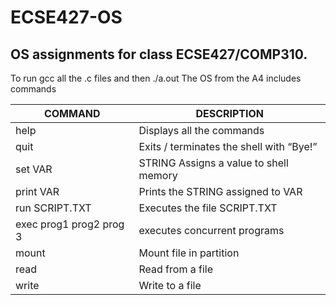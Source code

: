 # ECSE427-OS
## OS assignments for class ECSE427/COMP310. 

To run gcc all the .c files and then ./a.out
The OS from the A4 includes commands 

COMMAND | DESCRIPTION
--------|---------------
help | Displays all the commands
quit | Exits / terminates the shell with “Bye!”
set VAR | STRING Assigns a value to shell memory
print VAR | Prints the STRING assigned to VAR
run SCRIPT.TXT | Executes the file SCRIPT.TXT
exec prog1 prog2 prog 3 | executes concurrent programs 
mount | Mount file in partition 
read | Read from a file 
write | Write to a file

